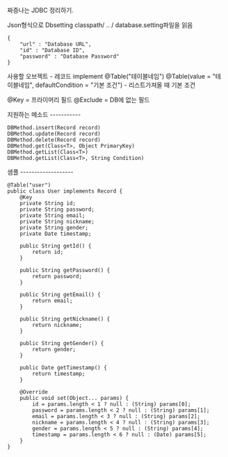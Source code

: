 짜증나는 JDBC 정리하기.


Json형식으로 Dbsetting
classpath/ .. / database.setting파일을 읽음

	{
		"url" : "Database URL",
		"id" : "Database ID",
		"password" : "Database Password"
	}

사용할 오브젝트 - 레코드 implement
@Table("테이블네임")
@Table(value = "테이블네임", defaultCondition = "기본 조건") - 리스트가져올 때 기본 조건

@Key = 프라이머리 필드
@Exclude = DB에 없는 필드

지원하는 메소드 -----------

	DBMethod.insert(Record record)
	DBMethod.update(Record record)
	DBMethod.delete(Record record)
	DBMethod.get(Class<T>, Object PrimaryKey)
	DBMethod.getList(Class<T>)
	DBMethod.getList(Class<T>, String Condition)

샘플 -------------------

	@Table("user")
	public class User implements Record {
		@Key
		private String id;
		private String password;
		private String email;
		private String nickname;
		private String gender;
		private Date timestamp;
	
		public String getId() {
			return id;
		}
	
		public String getPassword() {
			return password;
		}
	
		public String getEmail() {
			return email;
		}
	
		public String getNickname() {
			return nickname;
		}
	
		public String getGender() {
			return gender;
		}
	
		public Date getTimestamp() {
			return timestamp;
		}
	
		@Override
		public void set(Object... params) {
			id = params.length < 1 ? null : (String) params[0];
			password = params.length < 2 ? null : (String) params[1];
			email = params.length < 3 ? null : (String) params[2];
			nickname = params.length < 4 ? null : (String) params[3];
			gender = params.length < 5 ? null : (String) params[4];
			timestamp = params.length < 6 ? null : (Date) params[5];
		}
	}
